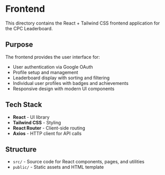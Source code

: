 # Frontend

This directory contains the React + Tailwind CSS frontend application for the CPC Leaderboard.

## Purpose

The frontend provides the user interface for:
- User authentication via Google OAuth
- Profile setup and management
- Leaderboard display with sorting and filtering
- Individual user profiles with badges and achievements
- Responsive design with modern UI components

## Tech Stack

- **React** - UI library
- **Tailwind CSS** - Styling
- **React Router** - Client-side routing
- **Axios** - HTTP client for API calls

## Structure

- `src/` - Source code for React components, pages, and utilities
- `public/` - Static assets and HTML template
